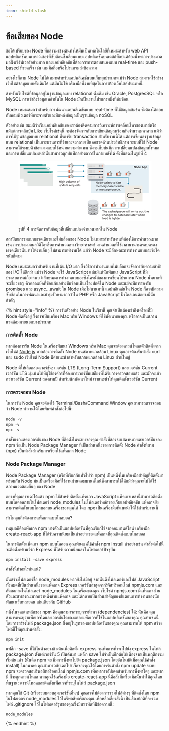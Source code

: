 ```yaml
---
icon: shield-slash
---
```


# ข้อเสียของ Node

ข้อได้เปรียบของ Node ที่กล่าวมาข้างต้นทำให้มันเป็นเทคโนโลยีที่เหมาะสำหรับ web API แอปพลิเคชันบนเบราว์เซอร์ที่ซับซ้อนซึ่งเลียนแบบแอปพลิเคชันบนเดสก์ท็อปแต่ต้องพึ่งพาการประมวลผลฝั่งเซิร์ฟเวอร์อย่างมาก และแอปพลิเคชันที่ต้องการการตอบสนองแบบ real-time และ push-based ที่รวดเร็ว เช่น เกมมือถือหรือโปรแกรมส่งข้อความ&#x20;

อย่างไรก็ตาม Node ไม่ได้เหมาะสำหรับแอปพลิเคชันบนเว็บทุกประเภทแม้ว่า Node สามารถใช้สร้างเว็บไซต์ข้อมูลแบบดั้งเดิมได้ แต่มันไม่ใช่เครื่องมือที่ง่ายที่สุดในการสร้างเว็บไซต์ประเภทนี้&#x20;

สำหรับเว็บไซต์ที่ข้อมูลอยู่ในฐานข้อมูลแบบ relational ดั้งเดิม เช่น Oracle, PostgresSQL หรือ MySQL การเข้าถึงข้อมูลเหล่านั้นใน Node มักเป็นงานโปรแกรมมิ่งที่ซับซ้อน&#x20;

Node เหมาะสมกว่าสำหรับการพัฒนาแอปพลิเคชันแบบ real-time ที่ใช้ข้อมูลเข้มข้น ซึ่งต้องโต้ตอบกับคอมพิวเตอร์ที่กระจายตัวและมีแหล่งข้อมูลเป็นฐานข้อมูล noSQL

ตัวอย่างเช่น สมมติว่าเว็บแอปพลิเคชันของเราต้องติดตามการวิเคราะห์การเคลื่อนไหวของเมาส์หรือแม้แต่การคลิกปุ่ม Like เว็บไซต์เช่นนี้ จะต้องจัดการกับการเขียนข้อมูลพร้อมกันจำนวนมหาศาล แม้ว่าอาจใช้ฐานข้อมูลแบบ relational ที่รองรับ transaction สำหรับงานนี้ได้ แต่การเขียนลงฐานข้อมูลแบบ relational เป็นกระบวนการที่ช้าและจะกลายเป็นคอขวดด้านประสิทธิภาพ ระบบที่ใช้ Node สามารถใช้ระบบคิวข้อความแบบใช้หน่วยความจำแทน ซึ่งจะเก็บบันทึกการเปลี่ยนแปลงข้อมูลทั้งหมด และการเปลี่ยนแปลงเหล่านั้นสามารถถูกบันทึกอย่างถาวรในภายหลังได้ ดังที่แสดงในรูปที่ 4

<figure><img src="../../.gitbook/assets/image (5).png" alt=""><figcaption><p>รูปที่ 4 การจัดการกับข้อมูลที่เปลี่ยนแปลงจำนวนมากใน Node</p></figcaption></figure>

สถาปัตยกรรมแบบเธรดเดียวและไม่บล็อกของ Node ไม่เหมาะสำหรับงานที่ต้องใช้การคำนวณมาก เช่น การประมวลผลวิดีโอหรือการคำนวณทางวิทยาศาสตร์ งานคำนวณที่ใช้เวลานานจะครอบครองเธรดเดียวนั้น ทำให้งานอื่นๆ ไม่สามารถทำงานได้ แม้ว่า Node จะมีลักษณะการทำงานแบบอะซิงโครนัสก็ตาม&#x20;

Node เหมาะสมกว่าสำหรับงานที่เน้น I/O มาก ซึ่งวิธีการทำงานแบบไม่บล็อกจะจัดการกับความล่าช้าของ I/O ได้ดีกว่า แม้ว่า Node จะใช้ JavaScript แต่แม้แต่นักพัฒนา JavaScript ที่มีประสบการณ์ก็อาจพบว่าลักษณะการทำงานแบบอะซิงโครนัสของการเขียนโปรแกรม Node นั้นยากที่จะเชี่ยวชาญ คิวคอลแบ็คที่ซ้อนกันอย่างซับซ้อนเป็นเรื่องปกติใน Node และแม้จะมีการรองรับ promises และ async...await ใน Node เมื่อไม่นานมานี้ แอปพลิเคชันใน Node ก็อาจมีความซับซ้อนในการพัฒนาและบำรุงรักษามากกว่าใน PHP หรือ JavaScript ฝั่งไคลเอนต์อย่างมีนัยสำคัญ

{% hint style="info" %}
การรันตัวอย่าง Node ในวิชานี้ คุณจำเป็นต้องเข้าถึงเครื่องที่มี Node ติดตั้งอยู่ ซึ่งอาจเป็นเครื่อง Mac หรือ Windows ที่ใช้พัฒนาของคุณ หรืออาจเป็นสภาพแวดล้อมภายนอกบางประเภท



### การติดตั้ง Node

หากต้องการรัน Node ในเครื่องพัฒนา Windows หรือ Mac คุณจะต้องดาวน์โหลดตัวติดตั้งจากเว็บไซต์ [Node.js](https://nodejs.org/en/download) หากต้องการติดตั้ง Node บนสภาพแวดล้อม Linux คุณอาจต้องรันคำสั่ง curl และ sudo เว็บไซต์ Node มีคำแนะนำสำหรับสภาพแวดล้อม Linux ส่วนใหญ่

Node มีให้เลือกสองเวอร์ชัน: เวอร์ชัน LTS (Long-Term Support) และเวอร์ชัน Current เวอร์ชัน LTS มุ่งเน้นไปที่ผู้ใช้องค์กรที่ต้องการเวอร์ชันเสถียรที่ได้รับการตรวจสอบแล้ว และมักจะเก่ากว่าเวอร์ชัน Current สองสามปี สำหรับนักพัฒนาใหม่ เราแนะนำให้คุณติดตั้งเวอร์ชัน Current



### การตรวจสอบ Node

ในการรัน Node คุณจะต้องใช้ Terminal/Bash/Command Window คุณสามารถตรวจสอบว่า Node ทำงานได้โดยพิมพ์คำสั่งต่อไปนี้:

```javascript
node -v
npm -v
npx -v
```

คำสั่งแรกแสดงเวอร์ชันของ Node ที่ติดตั้งในระบบของคุณ คำสั่งที่สองจะแสดงหมายเลขเวอร์ชันของ npm ซึ่งเป็น Node Package Manager ที่เป็นส่วนหนึ่งของการติดตั้ง Node คำสั่งที่สาม (npx) เป็นคำสั่งสำหรับการเรียกใช้แพ็คเกจ Node&#x20;



### Node Package Manager

Node Package Manager (หรือที่เรียกกันทั่วไปว่า npm) เป็นหนึ่งในเครื่องมือสำคัญที่ติดตั้งมาพร้อมกับ Node มันเป็นเครื่องมือที่ใช้งานผ่านคอมมานด์ไลน์ซึ่งสามารถใช้ได้แม้ว่าคุณจะไม่ได้ใช้สภาพแวดล้อมอื่นๆ ของ Node

อย่างที่คุณอาจเดาได้แล้ว npm ใช้สำหรับติดตั้งแพ็คเกจ JavaScript แพ็คเกจเหล่านี้สามารถติดตั้งแบบโลคอลภายในโฟลเดอร์ node\_modules ในโฟลเดอร์หลักของเว็บแอปพลิเคชัน แพ็คเกจยังสามารถติดตั้งแบบโกลบอลบนเครื่องของคุณได้ โดย npx เป็นเครื่องมือที่แนะนำให้ใช้สำหรับงานนี้&#x20;

ทำไมคุณถึงต้องการแพ็คเกจแบบโกลบอล?&#x20;

เหตุผลก็คือแพ็คเกจ npm บางตัวเป็นแอปพลิเคชันที่คุณเรียกใช้จากคอมมานด์ไลน์ เครื่องมือ create-react-app ที่ได้รับความนิยมเป็นตัวอย่างของแพ็คเกจที่คุณติดตั้งแบบโกลบอล

ในการติดตั้งแพ็คเกจ npm แบบโลคอล คุณเพียงแค่ใช้คำสั่ง npm install ตัวอย่างเช่น คำสั่งต่อไปนี้จะติดตั้งเฟรมเวิร์ก Express ที่ได้รับความนิยมลงในโฟลเดอร์ปัจจุบัน:

```
npm install -save express
```

คำสั่งนี้ทำอะไรกันแน่?&#x20;

มันสร้างโฟลเดอร์ชื่อ node\_modules หากยังไม่มีอยู่ จากนั้นดึงโฟลเดอร์และไฟล์ JavaScript ทั้งหมดที่เป็นส่วนหนึ่งของแพ็คเกจ Express เวอร์ชันล่าสุดจากรีจิสทรีออนไลน์ npmjs.com และคัดลอกลงในโฟลเดอร์ node\_modules ในเครื่องของคุณ เว็บไซต์ npmjs.com มีแพ็คเกจส่วนตัวและสาธารณะมากกว่าหนึ่งล้านแพ็คเกจ และได้กลายเป็นส่วนสำคัญของขั้นตอนการทำงานของนักพัฒนาเว็บหลายคน เช่นเดียวกับ GitHub

หนึ่งในจุดเด่นหลักของ npm คือคุณสามารถระบุการพึ่งพา (dependencies) ได้: นั่นคือ คุณสามารถระบุว่าแพ็คเกจใดและเวอร์ชันใดของแต่ละแพ็คเกจที่ใช้ในแอปพลิเคชันของคุณ คุณทำเช่นนี้โดยการสร้างไฟล์ package.json ซึ่งอยู่ในรูทของแอปพลิเคชันของคุณ คุณสามารถให้ npm สร้างไฟล์นี้ให้คุณผ่านคำสั่ง:

```
npm init
```

แฟล็ก -save ที่ใช้ในตัวอย่างข้างต้นเพื่อติดตั้ง express จะเพิ่มการพึ่งพาไปยัง express ในไฟล์ package.json ตั้งแต่เวอร์ชัน 5 เป็นต้นมา แฟล็ก save ไม่จำเป็นอีกต่อไปเนื่องจากเป็นพฤติกรรมเริ่มต้นแล้ว (นั่นคือ npm จะเพิ่มการพึ่งพาไปยัง package.json โดยอัตโนมัติเมื่อคุณใช้คำสั่ง install) ในอนาคต คุณสามารถอัปเดตโปรเจ็คของคุณได้โดยการรันคำสั่ง npm update ระบบ npm จะตรวจสอบรีพอสิทอรีออนไลน์ npmjs.com เพื่อหาการอัปเดตสำหรับการพึ่งพาใดๆ และหากมี ก็จะถูกดาวน์โหลด หากคุณใช้เครื่องมือ create-react-app นี่คือสิ่งที่เครื่องมือนั้นทำให้คุณโดยพื้นฐาน: ดาวน์โหลดและติดตั้งแพ็คเกจที่ระบุในไฟล์ package.json

หากคุณใช้ Git (หรือระบบควบคุมเวอร์ชันอื่นๆ) คุณอาจไม่ต้องการรวมไฟล์ต่างๆ ที่ติดตั้งโดย npm ในโฟลเดอร์ node\_modules ไว้ในรีพอสิทอรีของคุณ เพื่อหลีกเลี่ยงสิ่งนี้ เป็นเรื่องปกติที่จะรวมไฟล์ .gitignore ไว้ในโฟลเดอร์รูทของคุณซึ่งมีบรรทัดที่มีข้อความนี้:

```
node_modules
```
{% endhint %}
